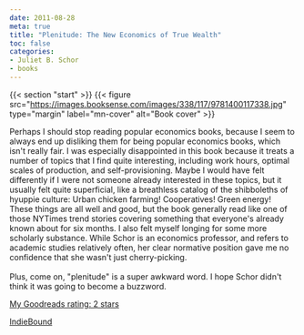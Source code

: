 ```yaml
---
date: 2011-08-28
meta: true
title: "Plenitude: The New Economics of True Wealth"
toc: false
categories:
- Juliet B. Schor
- books
---
```


{{< section "start" >}}
{{< figure src="https://images.booksense.com/images/338/117/9781400117338.jpg" type="margin" label="mn-cover" alt="Book cover" >}}

Perhaps I should stop reading popular economics books, because I seem to always end up disliking them for being popular economics books, which isn't really fair. I was especially disappointed in this book because it treats a number of topics that I find quite interesting, including work hours, optimal scales of production, and self-provisioning. Maybe I would have felt differently if I were not someone already interested in these topics, but it usually felt quite superficial, like a breathless catalog of the shibboleths of hyuppie culture: Urban chicken farming! Cooperatives! Green energy! These things are all well and good, but the book generally read like one of those NYTimes trend stories covering something that everyone's already known about for six months. I also felt myself longing for some more scholarly substance. While Schor is an economics professor, and refers to academic studies relatively often, her clear normative position gave me no confidence that she wasn't just cherry-picking. <br /><br />Plus, come on, "plenitude" is a super awkward word. I hope Schor didn't think it was going to become a buzzword.

[My Goodreads rating: 2 stars](https://www.goodreads.com/review/show/201681597)  

[IndieBound](https://www.indiebound.org/book/9781400117338)
